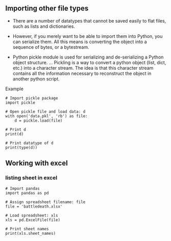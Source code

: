 ## Importing other file types

- There are a number of datatypes that cannot be saved easily to flat files, such as lists and dictionaries.

- However, if you merely want to be able to import them into Python, you can serialize them. All this means is converting the object into a sequence of bytes, or a bytestream.

- Python pickle module is used for serializing and de-serializing a Python object structure. ... Pickling is a way to convert a python object (list, dict, etc.) into a character stream. The idea is that this character stream contains all the information necessary to reconstruct the object in another python script.

Example

```
# Import pickle package
import pickle

# Open pickle file and load data: d
with open('data.pkl', 'rb') as file:
    d = pickle.load(file)

# Print d
print(d)

# Print datatype of d
print(type(d))
```

## Working with excel

### listing sheet in excel

```
# Import pandas
import pandas as pd

# Assign spreadsheet filename: file
file = 'battledeath.xlsx'

# Load spreadsheet: xls
xls = pd.ExcelFile(file)

# Print sheet names
print(xls.sheet_names)
```
